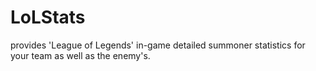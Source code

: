 # LoLStats
provides 'League of Legends' in-game detailed summoner statistics for your team as well as the enemy's.
